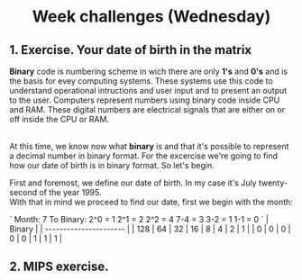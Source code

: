 <h1 align="center">Week challenges (Wednesday)</h1>

## 1. Exercise. Your date of birth in the matrix

<p>
  <b>Binary</b> code is numbering scheme in wich there are only <b>1's</b> and <b>0's</b> and is the basis for evey computing systems. These systems use this code to understand operational intructions and user input and to present an output to the user. Computers represent numbers using binary code inside CPU and RAM. These digital numbers are electrical signals that are either on or off inside the CPU or RAM.<br><br>
  
  At this time, we know now what <b>binary</b> is and that it's possible to represent a decimal number in binary format. For the excercise we're going to find how our date of birth is in binary format. So let's begin.
</p>

<p>
  First and foremost, we define our date of birth. In my case it's July twenty-second of the year 1995.<br>
  With that in mind we proceed to find our date, first we begin with the month:
</p>
` Month: 7
  To Binary:
    2^0 = 1
    2^1 = 2
    2^2 = 4
      7-4 = 3
      3-2 = 1
      1-1 = 0
`
| Binary |
| ---------------------- |
| 128 |  64 |  32 |  16 |  8  |  4  |  2  |  1  |
|  0  |  0  |  0  |  0  |  0  |  1  |  1  |  1  |


## 2. MIPS exercise.

